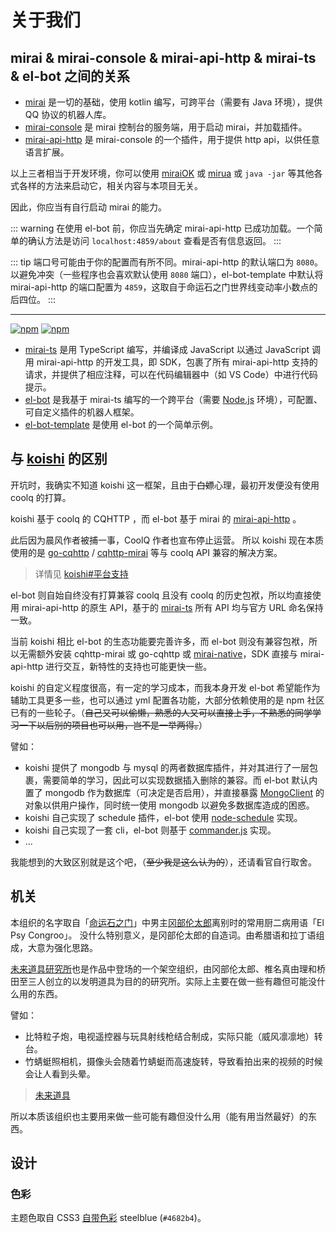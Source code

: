 # 关于我们

## mirai & mirai-console & mirai-api-http & mirai-ts & el-bot 之间的关系

- [mirai](https://github.com/mamoe/mirai) 是一切的基础，使用 kotlin 编写，可跨平台（需要有 Java 环境），提供 QQ 协议的机器人库。
- [mirai-console](https://github.com/mamoe/mirai-console) 是 mirai 控制台的服务端，用于启动 mirai，并加载插件。
- [mirai-api-http](https://github.com/project-mirai/mirai-api-http) 是 mirai-console 的一个插件，用于提供 http api，以供任意语言扩展。

以上三者相当于开发环境，你可以使用 [miraiOK](https://github.com/LXY1226/miraiOK) 或 [mirua](https://github.com/zkonge/mirua) 或 `java -jar` 等其他各式各样的方法来启动它，相关内容与本项目无关。

因此，你应当有自行启动 mirai 的能力。

::: warning
在使用 el-bot 前，你应当先确定 mirai-api-http 已成功加载。一个简单的确认方法是访问 `localhost:4859/about` 查看是否有信息返回。
:::

::: tip
端口号可能由于你的配置而有所不同。mirai-api-http 的默认端口为 `8080`。
以避免冲突（一些程序也会喜欢默认使用 `8080` 端口），el-bot-template 中默认将 mirai-api-http 的端口配置为 `4859`，这取自于命运石之门世界线变动率小数点的后四位。
:::

---

[![npm](https://img.shields.io/npm/v/mirai-ts?logo=npm&label=mirai-ts&color=blue)](https://www.npmjs.com/package/mirai-ts)
[![npm](https://img.shields.io/npm/v/el-bot?logo=npm&label=el-bot)](https://www.npmjs.com/package/el-bot)

- [mirai-ts](https://github.com/YunYouJun/mirai-ts) 是用 TypeScript 编写，并编译成 JavaScript 以通过 JavaScript 调用 mirai-api-http 的开发工具，即 SDK，包裹了所有 mirai-api-http 支持的请求，并提供了相应注释，可以在代码编辑器中（如 VS Code）中进行代码提示。
- [el-bot](https://github.com/YunYouJun/el-bot) 是我基于 mirai-ts 编写的一个跨平台（需要 [Node.js](https://nodejs.org/en/) 环境），可配置、可自定义插件的机器人框架。
- [el-bot-template](https://github.com/ElpsyCN/el-bot-template) 是使用 el-bot 的一个简单示例。

## 与 [koishi](https://github.com/koishijs/koishi) 的区别

开坑时，我确实不知道 koishi 这一框架，且由于~~白嫖~~心理，最初开发便没有使用 coolq 的打算。

koishi 基于 coolq 的 CQHTTP ，而 el-bot 基于 mirai 的 [mirai-api-http](https://github.com/project-mirai/mirai-api-http) 。

此后因为晨风作者被捕一事，CoolQ 作者也宣布停止运营。
所以 koishi 现在本质使用的是 [go-cqhttp](https://github.com/Mrs4s/go-cqhttp) / [cqhttp-mirai](https://github.com/yyuueexxiinngg/cqhttp-mirai) 等与 coolq API 兼容的解决方案。

> 详情见 [koishi#平台支持](https://github.com/koishijs/koishi#%E5%B9%B3%E5%8F%B0%E6%94%AF%E6%8C%81)

el-bot 则自始自终没有打算兼容 coolq 且没有 coolq 的历史包袱，所以均直接使用 mirai-api-http 的原生 API，基于的 [mirai-ts](https://github.com/YunYouJun/mirai-ts) 所有 API 均与官方 URL 命名保持一致。

当前 koishi 相比 el-bot 的生态功能要完善许多，而 el-bot 则没有兼容包袱，所以无需额外安装 cqhttp-mirai 或 go-cqhttp 或 [mirai-native](https://github.com/iTXTech/mirai-native)，SDK 直接与 mirai-api-http 进行交互，新特性的支持也可能更快一些。

koishi 的自定义程度很高，有一定的学习成本，而我本身开发 el-bot 希望能作为辅助工具更多一些，也可以通过 yml 配置各功能，大部分依赖使用的是 npm 社区已有的一些轮子。（~~自己又可以偷懒，熟悉的人又可以直接上手，不熟悉的同学学习一下以后别的项目也可以用，岂不是一举两得。~~）

譬如：

- koishi 提供了 mongodb 与 mysql 的两者数据库插件，并对其进行了一层包裹，需要简单的学习，因此可以实现数据插入删除的兼容。而 el-bot 默认内置了 mongodb 作为数据库（可决定是否启用），并直接暴露 [MongoClient](https://github.com/mongodb/node-mongodb-native) 的对象以供用户操作，同时统一使用 mongodb 以避免多数据库造成的困惑。
- koishi 自己实现了 schedule 插件，el-bot 使用 [node-schedule](https://github.com/node-schedule/node-schedule) 实现。
- koishi 自己实现了一套 cli，el-bot 则基于 [commander.js](https://github.com/tj/commander.js) 实现。
- ...

我能想到的大致区别就是这个吧，（~~至少我是这么认为的~~），还请看官自行取舍。

## 机关

本组织的名字取自「[命运石之门](https://zh.moegirl.org/命运石之门)」中男主[冈部伦太郎](https://zh.moegirl.org/zh-hans/冈部伦太郎)离别时的常用厨二病用语「El Psy Congroo」。
没什么特别意义，是冈部伦太郎的自造词。由希腊语和拉丁语组成，大意为强化思路。

[未来道具研究所](http://futuregadget-lab.com/)也是作品中登场的一个架空组织，由冈部伦太郎、椎名真由理和桥田至三人创立的以发明道具为目的的研究所。实际上主要在做一些有趣但可能没什么用的东西。

譬如：

- 比特粒子炮，电视遥控器与玩具射线枪结合制成，实际只能（威风凛凛地）转台。
- 竹蜻蜓照相机，摄像头会随着竹蜻蜓而高速旋转，导致看拍出来的视频的时候会让人看到头晕。

> [未来道具](https://zh.moegirl.org/%E6%9C%AA%E6%9D%A5%E9%81%93%E5%85%B7)

所以本质该组织也主要用来做一些可能有趣但没什么用（能有用当然最好）的东西。

## 设计

### 色彩

主题色取自 CSS3 [自带色彩](https://developer.mozilla.org/en-US/docs/Web/CSS/color_value) steelblue (`#4682b4`)。
